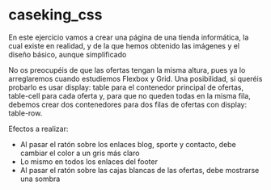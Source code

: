 # caseking_css
En este ejercicio vamos a crear una página de una tienda informática, la cual existe en realidad, y de la que hemos obtenido las imágenes y el diseño básico, aunque simplificado

No os preocupéis de que las ofertas tengan la misma altura, pues ya lo arreglaremos cuando estudiemos Flexbox y Grid. Una posibilidad, si queréis probarlo es usar display: table para el contenedor principal de ofertas, table-cell para cada oferta y, para que no queden todas en la misma fila, debemos crear dos contenedores para dos filas de ofertas con display: table-row.

Efectos a realizar:
- Al pasar el ratón sobre los enlaces blog, sporte y contacto, debe cambiar el color a un gris más claro
- Lo mismo en todos los enlaces del footer
- Al pasar el ratón sobre las cajas blancas de las ofertas, debe mostrarse una sombra


